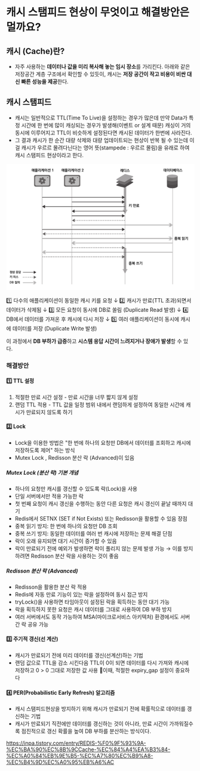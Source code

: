 # 캐시 스탬피드 현상이 무엇이고 해결방안은 멀까요?

## 캐시 (Cache)란?
- 자주 사용하는 **데이터나 값을 미리 복사해 놓는 임시 장소**를 가리킨다. 아래와 같은 저장공간 계층 구조에서 확인할 수 있듯이, 캐시는 **저장 공간이 작고 비용이 비싼 대신 빠른 성능을 제공**한다. 

## 캐시 스탬피드 
- 캐시는 일반적으로 TTL(Time To Live)을 설정하는 경우가 많은데 만약 Data가 특정 시간에 한 번에 많이 캐싱되는 경우가 발생해(이벤트 or 설계 때문) 캐싱이 거의 동시에 이루어지고 TTL이 비슷하게 설정된다면 캐시된 데이터가 한번에 사라진다.
- 그 결과 캐시가 한 순간 대량 삭제와 대량 업데이트되는 현상이 반복 될 수 있는데 이걸 캐시가 우르르 몰려다닌다는 영어 뜻(stampede : 우르르 몰림)을 유래로 하여 캐시 스탬피드 현상이라고 한다.

![alt text](image-1.png)


1️⃣ 다수의 애플리케이션이 동일한 캐시 키를 요청
↓
2️⃣ 캐시가 만료(TTL 초과)되면서 데이터가 삭제됨
↓
3️⃣ 모든 요청이 동시에 DB로 쏠림 (Duplicate Read 발생)
↓
4️⃣ DB에서 데이터를 가져온 후 캐시에 다시 저장
↓
5️⃣ 여러 애플리케이션이 동시에 캐시에 데이터를 저장 (Duplicate Write 발생)

이 과정에서 **DB 부하가 급증**하고 **시스템 응답 시간이 느려지거나 장애가 발생**할 수 있다.

### 해결방안

#### 1️⃣ TTL 설정

1. 적절한 만료 시간 설정 - 만료 시간을 너무 짧지 않게 설정
2. 랜덤 TTL 적용 - TTL 값을 일정 범위 내에서 랜덤하게 설정하여 동일한 시간에 캐시가 만료되지 않도록 하기

#### 2️⃣ Lock
- Lock을 이용한 방법은 "한 번에 하나의 요청만 DB에서 데이터를 조회하고 캐시에 저장하도록 제어" 하는 방식
- Mutex Lock , Redisson 분산 락 (Advanced)이 있음

##### Mutex Lock (분산 락) 기본 개념
- 하나의 요청만 캐시를 갱신할 수 있도록 락(Lock)을 사용
- 단일 서버에서만 적용 가능한 락
- 첫 번째 요청이 캐시 갱신을 수행하는 동안 다른 요청은 캐시 갱신이 끝날 때까지 대기
- Redis에서 SETNX (SET if Not Exists) 또는 Redisson을 활용할 수 있음
장점
- 중복 읽기 방지: 한 번에 하나의 요청만 DB 조회
- 중복 쓰기 방지: 동일한 데이터를 여러 번 캐시에 저장하는 문제 해결
단점
- 락이 오래 유지되면 대기 시간이 증가할 수 있음
- 락이 만료되기 전에 예외가 발생하면 락이 풀리지 않는 문제 발생 가능
→ 이를 방지하려면 Redisson 분산 락을 사용하는 것이 좋음

##### Redisson 분산 락 (Advanced)
- Redisson을 활용한 분산 락 적용
- Redis에 자동 만료 기능이 있는 락을 설정하여 동시 접근 방지
- tryLock()을 사용하면 타임아웃이 설정된 락을 획득하는 동안 대기 가능
- 락을 획득하지 못한 요청은 캐시 데이터를 그대로 사용하여 DB 부하 방지
- 여러 서버에서도 동작 가능하여 MSA(마이크로서비스 아키텍처) 환경에서도 서버 간 락 공유 가능

#### 3️⃣ 주기적 갱신(선 계산)
- 캐시가 만료되기 전에 미리 데이터를 갱신(선계산)하는 기법
- 랜덤 값으로 TTL을 감소 시킨다음 TTL이 0이 되면 데이터를 다시 가져와 캐시에 저장하고 0 > 0 그대로 저장한 값 사용
🚨이때, 적절한 expiry_gap 설정이 중요하다

#### 4️⃣ PER(Probabilistic Early Refresh) 알고리즘
- 캐시 스탬피드현상을 방지하기 위해 캐시가 만료되기 전에 확률적으로 데이터를 갱신하는 기법
- 캐시가 만료되기 직전에만 데이터를 갱신하는 것이 아니라, 만료 시간이 가까워질수록 점진적으로 갱신 확률을 높여 DB 부하를 분산하는 방식이다.


https://inpa.tistory.com/entry/REDIS-%F0%9F%93%9A-%EC%BA%90%EC%8B%9CCache-%EC%84%A4%EA%B3%84-%EC%A0%84%EB%9E%B5-%EC%A7%80%EC%B9%A8-%EC%B4%9D%EC%A0%95%EB%A6%AC